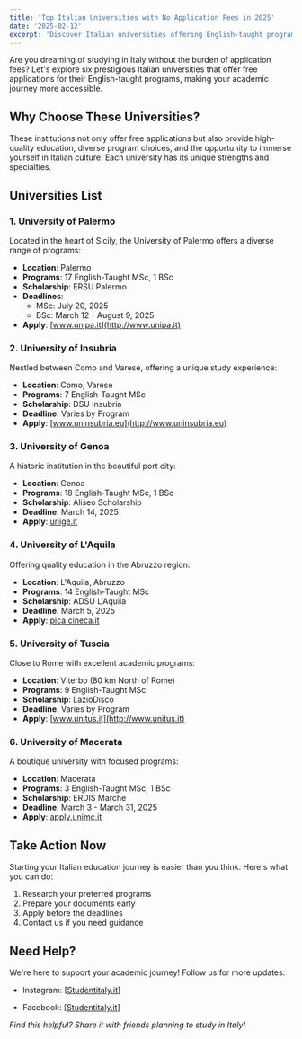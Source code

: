 ```yaml
---
title: 'Top Italian Universities with No Application Fees in 2025'
date: '2025-02-12'
excerpt: 'Discover Italian universities offering English-taught programs without application fees'
---
```


Are you dreaming of studying in Italy without the burden of application fees? Let's explore six prestigious Italian universities that offer free applications for their English-taught programs, making your academic journey more accessible.

## Why Choose These Universities?

These institutions not only offer free applications but also provide high-quality education, diverse program choices, and the opportunity to immerse yourself in Italian culture. Each university has its unique strengths and specialties.

## Universities List




### 1. University of Palermo
Located in the heart of Sicily, the University of Palermo offers a diverse range of programs:
- **Location**: Palermo
- **Programs**: 17 English-Taught MSc, 1 BSc
- **Scholarship**: ERSU Palermo
- **Deadlines**: 
  - MSc: July 20, 2025
  - BSc: March 12 - August 9, 2025
- **Apply**: [www.unipa.it](http://www.unipa.it)

### 2. University of Insubria
Nestled between Como and Varese, offering a unique study experience:
- **Location**: Como, Varese
- **Programs**: 7 English-Taught MSc
- **Scholarship**: DSU Insubria
- **Deadline**: Varies by Program
- **Apply**: [www.uninsubria.eu](http://www.uninsubria.eu)

### 3. University of Genoa
A historic institution in the beautiful port city:
- **Location**: Genoa
- **Programs**: 18 English-Taught MSc, 1 BSc
- **Scholarship**: Aliseo Scholarship
- **Deadline**: March 14, 2025
- **Apply**: [unige.it](http://unige.it)

### 4. University of L'Aquila
Offering quality education in the Abruzzo region:
- **Location**: L'Aquila, Abruzzo
- **Programs**: 14 English-Taught MSc
- **Scholarship**: ADSU L'Aquila
- **Deadline**: March 5, 2025
- **Apply**: [pica.cineca.it](http://pica.cineca.it)

### 5. University of Tuscia
Close to Rome with excellent academic programs:
- **Location**: Viterbo (80 km North of Rome)
- **Programs**: 9 English-Taught MSc
- **Scholarship**: LazioDisco
- **Deadline**: Varies by Program
- **Apply**: [www.unitus.it](http://www.unitus.it)

### 6. University of Macerata
A boutique university with focused programs:
- **Location**: Macerata
- **Programs**: 3 English-Taught MSc, 1 BSc
- **Scholarship**: ERDIS Marche
- **Deadline**: March 3 - March 31, 2025
- **Apply**: [apply.unimc.it](http://apply.unimc.it)

## Take Action Now

Starting your Italian education journey is easier than you think. Here's what you can do:

1. Research your preferred programs
2. Prepare your documents early
3. Apply before the deadlines
4. Contact us if you need guidance

## Need Help?

We're here to support your academic journey! Follow us for more updates:

- Instagram: [[Studentitaly.it](https://www.instagram.com/Studentitaly.it/)]

- Facebook: [[Studentitaly.it](https://www.facebook.com/etudesenitalie/)]

_Find this helpful? Share it with friends planning to study in Italy!_
